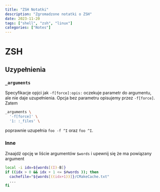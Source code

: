 ```yaml
---
title: "ZSH Notatki"
description: "Zgromadzone notatki o ZSH"
date: 2023-11-20
tags: ["shell", "zsh", "linux"]
categories: ["Notes"]
---
```


# ZSH

## Uzypełnienia

### `_arguments`

Specyfikacje opjci jak `-f[force]:opis:` oczekuje parametr do argumentu, ale nie daje uzupełnienia. Opcja bez parametru opisujemy przez `-f[force]`. Zatem

```zsh
_arguments \
  '-f[force]' \
  '1: :_files' \
```

poprawnie uzupełnia `foo -f ^I` oraz `foo ^I`.

### Inne

Znaajdź opcję w liście argumentów `$words` i upewnij się że ma powiązany argument

```zsh
local -i idx=${words[(I)-B]}
if ((idx > 0 && idx + 1 <= $#words )); then
  cachefile="${words[((idx+1))]}/CMakeCache.txt"
  ...
fi
```
